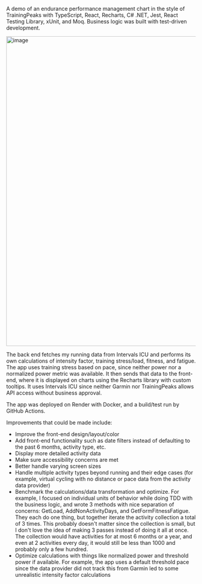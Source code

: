 A demo of an endurance performance management chart in the style of TrainingPeaks with TypeScript, React, Recharts, C# .NET, Jest, React Testing Library, xUnit, and Moq. Business logic was built with test-driven development.

<img width="1381" height="824" alt="image" src="https://github.com/user-attachments/assets/3456db81-00e2-4ca0-b7f9-b3453b953807" />

The back end fetches my running data from Intervals ICU and performs its own calculations of intensity factor, training stress/load, fitness, and fatigue. The app uses training stress based on pace, since neither power nor a normalized power metric was available. It then sends that data to the front-end, where it is displayed on charts using the Recharts library with custom tooltips. It uses Intervals ICU since neither Garmin nor TrainingPeaks allows API access without business approval.

The app was deployed on Render with Docker, and a build/test run by GitHub Actions.

Improvements that could be made include:
- Improve the front-end design/layout/color
- Add front-end functionality such as date filters instead of defaulting to the past 6 months, activity type, etc.
- Display more detailed activity data
- Make sure accessibility concerns are met
- Better handle varying screen sizes
- Handle multiple activity types beyond running and their edge cases (for example, virtual cycling with no distance or pace data from the activity data provider)
- Benchmark the calculations/data transformation and optimize. For example, I focused on individual units of behavior while doing TDD with the business logic, and wrote 3 methods with nice separation of concerns: GetLoad, AddNonActivityDays, and GetFormFitnessFatigue. They each do one thing, but together iterate the activity collection a total of 3 times. This probably doesn't matter since the collection is small, but I don't love the idea of making 3 passes instead of doing it all at once. The collection would have activities for at most 6 months or a year, and even at 2 activities every day, it would still be less than 1000 and probably only a few hundred. 
- Optimize calculations with things like normalized power and threshold power if available. For example, the app uses a default threshold pace since the data provider did not track this from Garmin led to some unrealistic intensity factor calculations
